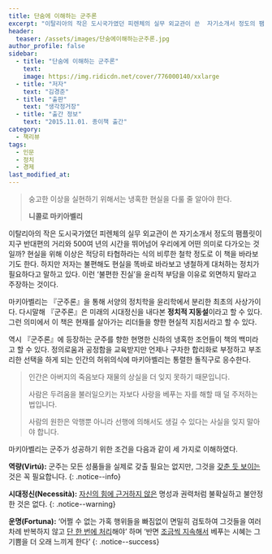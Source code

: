 ```yaml
---
title: 단숨에 이해하는 군주론
excerpt: "이탈리아의 작은 도시국가였던 피렌체의 실무 외교관이 쓴  자기소개서 정도의 팸플릿이 지구 반대편의 거리와 500여 년의 시간을 뛰어넘어 우리에게 어떤 의미로 다가오는 것일까?"
header:
  teaser: /assets/images/단숨에이해하는군주론.jpg
author_profile: false
sidebar:
  - title: "단숨에 이해하는 군주론"
    text: 
    image: https://img.ridicdn.net/cover/776000140/xxlarge
  - title: "저자"
    text: "김경준"
  - title: "출판"
    text: "생각정거장"
  - title: "출간 정보"
    text: "2015.11.01. 종이책 출간"
category:
  - 책리뷰
tags:
  - 인문
  - 정치
  - 경제
last_modified_at:
---
```


> 숭고한 이상을 실현하기 위해서는 냉혹한 현실을 다룰 줄 알아야 한다. 
>
> <footer><strong>니콜로 마키아벨리</strong></footer>

이탈리아의 작은 도시국가였던 피렌체의 실무 외교관이 쓴  자기소개서 정도의 팸플릿이 지구 반대편의 거리와 500여 년의 시간을 뛰어넘어 우리에게 어떤 의미로 다가오는 것일까? 현실을 위해 이상은 적당히 타협하라는 식의 비루한 철학 정도로 이 책을 바라보기도 한다. 하지만 저자는  불편해도 현실을 똑바로 바라보고 냉철하게 대처하는 정치가 필요하다고 말하고 있다. 이런 ‘불편한 진실’을 윤리적 부담을 이유로 외면하지 말라고 주장하는 것이다. 

마키아벨리는 『군주론』을 통해 서양의  정치학을 윤리학에서 분리한 최초의 사상가이다. 다시말해 『군주론』은 미래의 시대정신을 내다본 **정치적 지동설**이라고 할 수 있다. 그런 의미에서 이 책은 현재를 살아가는 리더들을 향한 현실적 지침서라고 할 수 있다. 

역시 『군주론』에 등장하는 군주를 향한 현명한 신하의 냉혹한 조언들이 책의 백미라고 할 수 있다. 정의로움과 공정함을 교육받지만 언제나 구차한 합리화로 부정하고 부조리한 선택을 하게 되는 인간의 허위의식에 마키아벨리는 통렬한 돌직구로 응수한다. 

> 인간은 아버지의 죽음보다 재물의 상실을 더 잊지 못하기 때문입니다. 
>
> 사람은 두려움을 불러일으키는 자보다 사랑을 베푸는 자를 해할 때 덜 주저하는 법입니다. 
>
> 사람의 원한은 악행뿐 아니라 선행에 의해서도 생길 수 있다는 사실을 잊지 말아야 합니다.

마키아벨리는 군주가 성공하기 위한 조건을 다음과 같이 세 가지로 이해하였다.

**역량(Virtú):** 군주는 모든 성품들을 실제로 갖출 필요는 없지만, 그것을 [갖춘 듯 보이는](#) 것은 꼭 필요합니다.
{: .notice--info}

**시대정신(Necessità):** [자신의 힘에 근거하지 않은](#) 명성과 권력처럼 불확실하고 불안정한 것은 없다.
{: .notice--warning}

**운명(Fortuna):** ‘어쩔 수 없는 가혹 행위들을 빠짐없이 면밀히 검토하여 그것들을 여러 차례 반복하지 않고 [단 한 번에 처리](#)해야’ 하며 ‘반면 [조금씩 지속해서](#) 베푸는 시혜는 그 기쁨을 더 오래 느끼게 한다’
{: .notice--success}
